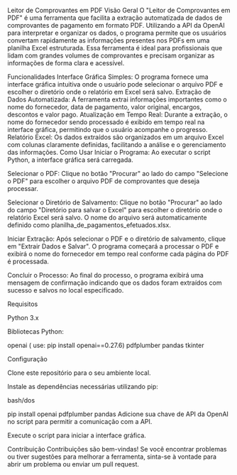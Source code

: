 Leitor de Comprovantes em PDF
Visão Geral
O "Leitor de Comprovantes em PDF" é uma ferramenta que facilita a extração automatizada de dados de comprovantes de pagamento em formato PDF. Utilizando a API da OpenAI para interpretar e organizar os dados, o programa permite que os usuários convertam rapidamente as informações presentes nos PDFs em uma planilha Excel estruturada. Essa ferramenta é ideal para profissionais que lidam com grandes volumes de comprovantes e precisam organizar as informações de forma clara e acessível.

Funcionalidades
Interface Gráfica Simples: O programa fornece uma interface gráfica intuitiva onde o usuário pode selecionar o arquivo PDF e escolher o diretório onde o relatório em Excel será salvo.
Extração de Dados Automatizada: A ferramenta extrai informações importantes como o nome do fornecedor, data de pagamento, valor original, encargos, descontos e valor pago.
Atualização em Tempo Real: Durante a extração, o nome do fornecedor sendo processado é exibido em tempo real na interface gráfica, permitindo que o usuário acompanhe o progresso.
Relatório Excel: Os dados extraídos são organizados em um arquivo Excel com colunas claramente definidas, facilitando a análise e o gerenciamento das informações.
Como Usar
Iniciar o Programa: Ao executar o script Python, a interface gráfica será carregada.

Selecionar o PDF: Clique no botão "Procurar" ao lado do campo "Selecione o PDF" para escolher o arquivo PDF de comprovantes que deseja processar.

Selecionar o Diretório de Salvamento: Clique no botão "Procurar" ao lado do campo "Diretório para salvar o Excel" para escolher o diretório onde o relatório Excel será salvo. O nome do arquivo será automaticamente definido como planilha_de_pagamentos_efetuados.xlsx.

Iniciar Extração: Após selecionar o PDF e o diretório de salvamento, clique em "Extrair Dados e Salvar". O programa começará a processar o PDF e exibirá o nome do fornecedor em tempo real conforme cada página do PDF é processada.

Concluir o Processo: Ao final do processo, o programa exibirá uma mensagem de confirmação indicando que os dados foram extraídos com sucesso e salvos no local especificado.

Requisitos

Python 3.x

Bibliotecas Python:

openai ( use: pip install openai==0.27.6)
pdfplumber
pandas
tkinter


Configuração

Clone este repositório para o seu ambiente local.

Instale as dependências necessárias utilizando pip:

bash/dos

pip install openai pdfplumber pandas
Adicione sua chave de API da OpenAI no script para permitir a comunicação com a API.

Execute o script para iniciar a interface gráfica.

Contribuição
Contribuições são bem-vindas! Se você encontrar problemas ou tiver sugestões para melhorar a ferramenta, sinta-se à vontade para abrir um problema ou enviar um pull request.

